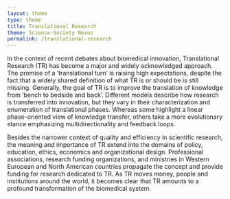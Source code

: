 ```yaml
---
layout: theme
type: theme
title: Translational Research
theme: Science-Society Nexus
permalink: /translational-research
---
```


In the context of recent debates about biomedical innovation, Translational Research (TR) has become a major and widely acknowledged approach. The promise of a ‘translational turn’ is raising high expectations, despite the fact that a widely shared definition of what TR is or should be is still missing. Generally, the goal of TR is to improve the translation of knowledge from ‘bench to bedside and back’. Different models describe how research is transferred into innovation, but they vary in their characterization and enumeration of translational phases. Whereas some highlight a linear phase-oriented view of knowledge transfer, others take a more evolutionary stance emphasizing multidirectionality and feedback loops.

Besides the narrower context of quality and efficiency in scientific research, the meaning and importance of TR extend into the domains of policy, education, ethics, economics and organizational design. Professional associations, research funding organizations, and ministries in Western European and North American countries propagate the concept and provide funding for research dedicated to TR. As TR moves money, people and institutions around the world, it becomes clear that TR amounts to a profound transformation of the biomedical system.